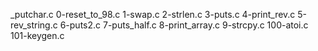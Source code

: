 _putchar.c 
0-reset_to_98.c 
1-swap.c 
2-strlen.c 
3-puts.c 
4-print_rev.c 
5-rev_string.c 
6-puts2.c 
7-puts_half.c 
8-print_array.c 
9-strcpy.c
100-atoi.c 
101-keygen.c
